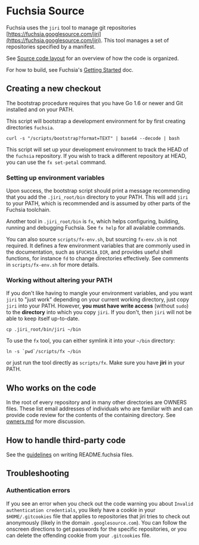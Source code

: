 Fuchsia Source
==============

Fuchsia uses the `jiri` tool to manage git repositories
[https://fuchsia.googlesource.com/jiri](https://fuchsia.googlesource.com/jiri).
This tool manages a set of repositories specified by a manifest.

See [Source code layout](layout.md) for an overview of how the code is organized.

For how to build, see Fuchsia's [Getting Started](/docs/getting_started.md) doc.

## Creating a new checkout

The bootstrap procedure requires that you have Go 1.6 or newer and Git
installed and on your PATH.

This script will bootstrap a development environment for by first creating
directories `fuchsia`.

```
curl -s "/scripts/bootstrap?format=TEXT" | base64 --decode | bash
```

This script will set up your development environment to track the HEAD of the
`fuchsia` repository. If you wish to track a different repository at HEAD, you can
use the `fx set-petal` command.

### Setting up environment variables

Upon success, the bootstrap script should print a message recommending that you
add the `.jiri_root/bin` directory to your PATH. This will add `jiri` to your
PATH, which is recommended and is assumed by other parts of the Fuchsia
toolchain.

Another tool in `.jiri_root/bin` is `fx`, which helps configuring, building,
running and debugging Fuchsia. See `fx help` for all available commands.

You can also source `scripts/fx-env.sh`, but sourcing `fx-env.sh` is not
required. It defines a few environment variables that are commonly used in the
documentation, such as `$FUCHSIA_DIR`, and provides useful shell functions, for
instance `fd` to change directories effectively. See comments in
`scripts/fx-env.sh` for more details.

### Working without altering your PATH

If you don't like having to mangle your environment variables, and you want
`jiri` to "just work" depending on your current working directory, just copy
`jiri` into your PATH.  However, **you must have write access** (without `sudo`)
to the **directory** into which you copy `jiri`.  If you don't, then `jiri`
will not be able to keep itself up-to-date.

```
cp .jiri_root/bin/jiri ~/bin
```

To use the `fx` tool, you can either symlink it into your `~/bin` directory:

```
ln -s `pwd`/scripts/fx ~/bin
```

or just run the tool directly as `scripts/fx`. Make sure you have **jiri** in
your PATH.

## Who works on the code

In the root of every repository and in many other directories are
OWNERS files. These list email addresses of individuals who are
familiar with and can provide code review for the contents of the
containing directory. See [owners.md](owners.md) for more
discussion.

## How to handle third-party code

See the [guidelines](README.fuchsia.md) on writing README.fuchsia files.

## Troubleshooting

### Authentication errors

If you see an error when you check out the code warning you about `Invalid
authentication credentials`, you likely have a cookie in your
`$HOME/.gitcookies` file that applies to repositories that jiri tries to check
out anonymously (likely in the domain `.googlesource.com`).  You can follow the
onscreen directions to get passwords for the specific repositories, or you can
delete the offending cookie from your `.gitcookies` file.
